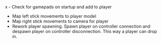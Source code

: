 x - Check for gamepads on startup and add to player
- Map left stick movements to player model
- Map right stick movements to camera for player
- Rework player spawning. Spawn player on controller connection and despawn player on
  controller disconnection. This way a player can drop in.
